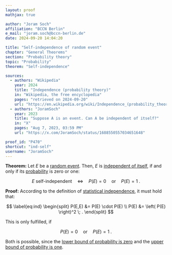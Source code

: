 ```yaml
---
layout: proof
mathjax: true

author: "Joram Soch"
affiliation: "BCCN Berlin"
e_mail: "joram.soch@bccn-berlin.de"
date: 2024-09-20 14:04:20

title: "Self-independence of random event"
chapter: "General Theorems"
section: "Probability theory"
topic: "Probability"
theorem: "Self-independence"

sources:
  - authors: "Wikipedia"
    year: 2024
    title: "Independence (probability theory)"
    in: "Wikipedia, the free encyclopedia"
    pages: "retrieved on 2024-09-20"
    url: "https://en.wikipedia.org/wiki/Independence_(probability_theory)#Self-independence"
  - authors: "JoramSoch"
    year: 2023
    title: "Suppose A is an event. Can A be independent of itself?"
    in: "X"
    pages: "Aug 7, 2023, 03:59 PM"
    url: "https://x.com/JoramSoch/status/1688550557034651648"

proof_id: "P470"
shortcut: "ind-self"
username: "JoramSoch"
---
```



**Theorem:** Let $E$ be a [random event](/D/reve). Then, $E$ is [independent of itself](/D/ind), if and only if its [probability](/D/prob) is zero or one:

$$ \label{eq:ind-self}
E \text{ self-independent} \quad \Leftrightarrow \quad P(E) = 0 \quad \text{or} \quad P(E) = 1 \; .
$$


**Proof:** According to the definition of [statistical independence](/D/ind), it must hold that:

$$ \label{eq:ind}
\begin{split}
P(E,E) &= P(E) \cdot P(E) \\
P(E)   &= \left( P(E) \right)^2 \; .
\end{split}
$$

This is only fulfilled, if

$$ \label{eq:ind-self-qed}
P(E) = 0 \quad \text{or} \quad P(E) = 1 \; .
$$

Both is possible, since the [lower bound of probability is zero](/D/prob-ax) and the [upper bound of probability is one](/P/prob-range).